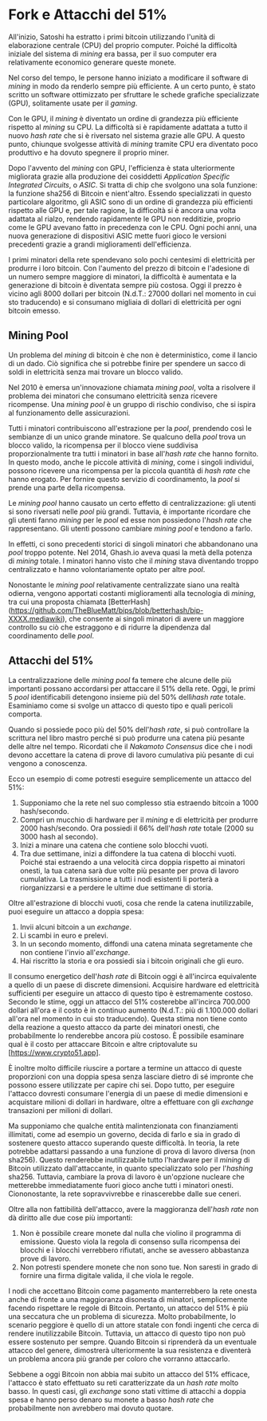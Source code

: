 # Fork e Attacchi del 51%

All'inizio, Satoshi ha estratto i primi bitcoin utilizzando l'unità di elaborazione centrale (CPU) del proprio computer. Poiché la difficoltà iniziale del sistema di *mining* era bassa, per il suo computer era relativamente economico generare queste monete.

Nel corso del tempo, le persone hanno iniziato a modificare il software di *mining* in modo da renderlo sempre più efficiente. A un certo punto, è stato scritto un software ottimizzato per sfruttare le schede grafiche specializzate (GPU), solitamente usate per il *gaming*.

Con le GPU, il *mining* è diventato un ordine di grandezza più efficiente rispetto al *mining* su CPU. La difficoltà si è rapidamente adattata a tutto il nuovo *hash rate* che si è riversato nel sistema grazie alle GPU. A questo punto, chiunque svolgesse attività di *mining* tramite CPU era diventato poco produttivo e ha dovuto spegnere il proprio miner.

Dopo l'avvento del *mining* con GPU, l'efficienza è stata ulteriormente migliorata grazie alla produzione dei cosiddetti *Application Specific Integrated Circuits*, o *ASIC*. Si tratta di chip che svolgono una sola funzione: la funzione sha256 di Bitcoin e nient'altro. Essendo specializzati in questo particolare algoritmo, gli ASIC sono di un ordine di grandezza più efficienti rispetto alle GPU e, per tale ragione, la difficoltà si è ancora una volta adattata al rialzo, rendendo rapidamente le GPU non redditizie, proprio come le GPU avevano fatto in precedenza con le CPU. Ogni pochi anni, una nuova generazione di dispositivi ASIC mette fuori gioco le versioni precedenti grazie a grandi miglioramenti dell'efficienza.

I primi minatori della rete spendevano solo pochi centesimi di elettricità per produrre i loro bitcoin. Con l'aumento del prezzo di bitcoin e l'adesione di un numero sempre maggiore di minatori, la difficoltà è aumentata e la generazione di bitcoin è diventata sempre più costosa. Oggi il prezzo è vicino agli 8000 dollari per bitcoin (N.d.T.: 27000 dollari nel momento in cui sto traducendo) e si consumano migliaia di dollari di elettricità per ogni bitcoin emesso.

## Mining Pool

Un problema del *mining* di bitcoin è che non è deterministico, come il lancio di un dado. Ciò significa che si potrebbe finire per spendere un sacco di soldi in elettricità senza mai trovare un blocco valido.

Nel 2010 è emersa un'innovazione chiamata *mining pool*, volta a risolvere il problema dei minatori che consumano elettricità senza ricevere ricompense. Una *mining pool* è un gruppo di rischio condiviso, che si ispira al funzionamento delle assicurazioni.

Tutti i minatori contribuiscono all'estrazione per la *pool*, prendendo così le sembianze di un unico grande minatore. Se qualcuno della *pool* trova un blocco valido, la ricompensa per il blocco viene suddivisa proporzionalmente tra tutti i minatori in base all'*hash rate* che hanno fornito. In questo modo, anche le piccole attività di *mining*, come i singoli individui, possono ricevere una ricompensa per la piccola quantità di *hash rate* che hanno erogato. Per fornire questo servizio di coordinamento, la *pool* si prende una parte della ricompensa.

Le *mining pool* hanno causato un certo effetto di centralizzazione: gli utenti si sono riversati nelle *pool* più grandi. Tuttavia, è importante ricordare che gli utenti fanno *mining* per le *pool* ed esse non possiedono l'*hash rate* che rappresentano. Gli utenti possono cambiare *mining pool* e tendono a farlo.

In effetti, ci sono precedenti storici di singoli minatori che abbandonano una *pool* troppo potente. Nel 2014, Ghash.io aveva quasi la metà della potenza di *mining* totale. I minatori hanno visto che il *mining* stava diventando troppo centralizzato e hanno volontariamente optato per altre *pool*. 

Nonostante le *mining pool* relativamente centralizzate siano una realtà odierna, vengono apportati costanti miglioramenti alla tecnologia di *mining*, tra cui una proposta chiamata [BetterHash] (https://github.com/TheBlueMatt/bips/blob/betterhash/bip-XXXX.mediawiki), che consente ai singoli minatori di avere un maggiore controllo su ciò che estraggono e di ridurre la dipendenza dal coordinamento delle *pool*.

## Attacchi del 51%

La centralizzazione delle *mining pool* fa temere che alcune delle più importanti possano accordarsi per attaccare il 51% della rete. Oggi, le primi 5 *pool* identificabili detengono insieme più del 50% dellì*hash rate* totale. Esaminiamo come si svolge un attacco di questo tipo e quali pericoli comporta. 

Quando si possiede poco più del 50% dell'*hash rate*, si può controllare la scrittura nel libro mastro perché si può produrre una catena più pesante delle altre nel tempo. Ricordati che il *Nakamoto Consensus* dice che i nodi devono accettare la catena di prove di lavoro cumulativa più pesante di cui vengono a conoscenza.

Ecco un esempio di come potresti eseguire semplicemente un attacco del 51%:

1. Supponiamo che la rete nel suo complesso stia estraendo bitcoin a 1000 hash/secondo.
2. Compri un mucchio di hardware per il *mining* e di elettricità per produrre 2000 hash/secondo. Ora possiedi il 66% dell'*hash rate* totale (2000 su 3000 hash al secondo).
3. Inizi a minare una catena che contiene solo blocchi vuoti.
4. Tra due settimane, inizi a diffondere la tua catena di blocchi vuoti. Poiché stai estraendo a una velocità circa doppia rispetto ai minatori onesti, la tua catena sarà due volte più pesante per prova di lavoro cumulativa. La trasmissione a tutti i nodi esistenti li porterà a riorganizzarsi e a perdere le ultime due settimane di storia.

Oltre all'estrazione di blocchi vuoti, cosa che rende la catena inutilizzabile, puoi eseguire un attacco a doppia spesa:

1. Invii alcuni bitcoin a un *exchange*.
2. Li scambi in euro e prelevi.
3. In un secondo momento, diffondi una catena minata segretamente che non contiene l'invio all'*exchange*.
4. Hai riscritto la storia e ora possiedi sia i bitcoin originali che gli euro.

Il consumo energetico dell'*hash rate* di Bitcoin oggi è all'incirca equivalente a quello di un paese di discrete dimensioni. Acquisire hardware ed elettricità sufficienti per eseguire un attacco di questo tipo è estremamente costoso. Secondo le stime, oggi un attacco del 51% costerebbe all'incirca 700.000 dollari all'ora e il costo è in continuo aumento (N.d.T.: più di 1.100.000 dollari all'ora nel momento in cui sto traducendo). Questa stima non tiene conto della reazione a questo attacco da parte dei minatori onesti, che probabilmente lo renderebbe ancora più costoso. È possibile esaminare qual è il costo per attaccare Bitcoin e altre criptovalute su [https://www.crypto51.app].

È inoltre molto difficile riuscire a portare a termine un attacco di queste proporzioni con una doppia spesa senza lasciare dietro di sé impronte che possono essere utilizzate per capire chi sei. Dopo tutto, per eseguire l'attacco dovresti consumare l'energia di un paese di medie dimensioni e acquistare milioni di dollari in hardware, oltre a effettuare con gli *exchange* transazioni per milioni di dollari.

Ma supponiamo che qualche entità malintenzionata con finanziamenti illimitati, come ad esempio un governo, decida di farlo e sia in grado di sostenere questo attacco superando queste difficoltà. In teoria, la rete potrebbe adattarsi passando a una funzione di prova di lavoro diversa (non sha256). Questo renderebbe inutilizzabile tutto l'hardware per il *mining* di Bitcoin utilizzato dall'attaccante, in quanto specializzato solo per l'*hashing* sha256. Tuttavia, cambiare la prova di lavoro è un'opzione nucleare che metterebbe immediatamente fuori gioco anche tutti i minatori onesti. Ciononostante, la rete sopravvivrebbe e rinascerebbe dalle sue ceneri.

Oltre alla non fattibilità dell'attacco, avere la maggioranza dell'*hash rate* non dà diritto alle due cose più importanti:

1. Non è possibile creare monete dal nulla che violino il programma di emissione. Questo viola la regola di consenso sulla ricompensa dei blocchi e i blocchi verrebbero rifiutati, anche se avessero abbastanza prove di lavoro.
2. Non potresti spendere monete che non sono tue. Non saresti in grado di fornire una firma digitale valida, il che viola le regole.

I nodi che accettano Bitcoin come pagamento manterrebbero la rete onesta anche di fronte a una maggioranza disonesta di minatori, semplicemente facendo rispettare le regole di Bitcoin. Pertanto, un attacco del 51% è più una seccatura che un problema di sicurezza. Molto probabilmente, lo scenario peggiore è quello di un attore statale con fondi ingenti che cerca di rendere inutilizzabile Bitcoin. Tuttavia, un attacco di questo tipo non può essere sostenuto per sempre. Quando Bitcoin si riprenderà da un eventuale attacco del genere, dimostrerà ulteriormente la sua resistenza e diventerà un problema ancora più grande per coloro che vorranno attaccarlo.

Sebbene a oggi Bitcoin non abbia mai subito un attacco del 51% efficace, l'attacco è stato effettuato su reti caratterizzate da un *hash rate* molto basso. In questi casi, gli *exchange* sono stati vittime di attacchi a doppia spesa e hanno perso denaro su monete a basso *hash rate* che probabilmente non avrebbero mai dovuto quotare.

